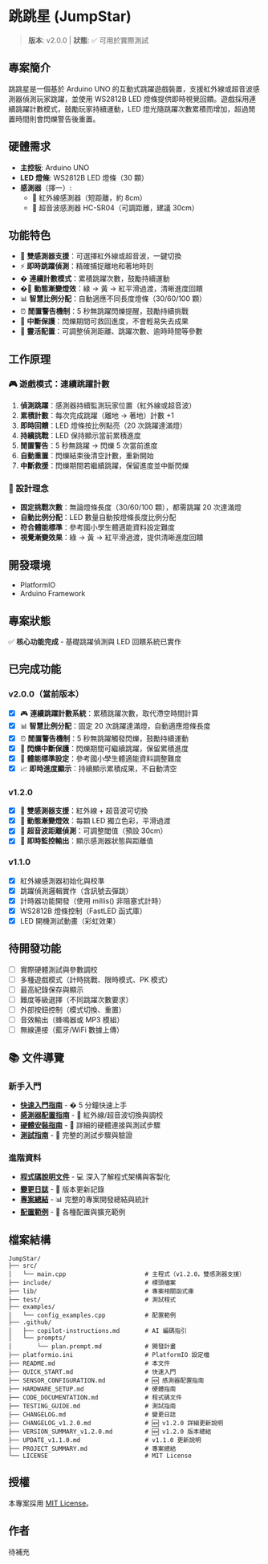 # 跳跳星 (JumpStar)

> **版本**: v2.0.0 | **狀態**: ✅ 可用於實際測試

## 專案簡介

跳跳星是一個基於 Arduino UNO 的互動式跳躍遊戲裝置，支援紅外線或超音波感測器偵測玩家跳躍，並使用 WS2812B LED 燈條提供即時視覺回饋。遊戲採用連續跳躍計數模式，鼓勵玩家持續運動，LED 燈光隨跳躍次數累積而增加，超過閒置時間則會閃爍警告後重置。

## 硬體需求

-   **主控板**: Arduino UNO
-   **LED 燈條**: WS2812B LED 燈條（30 顆）
-   **感測器**（擇一）:
    -   🔴 紅外線感測器（短距離，約 8cm）
    -   🔵 超音波感測器 HC-SR04（可調距離，建議 30cm）

## 功能特色

-   🎯 **雙感測器支援**：可選擇紅外線或超音波，一鍵切換
-   ⚡ **即時跳躍偵測**：精確捕捉離地和著地時刻
-   � **連續計數模式**：累積跳躍次數，鼓勵持續運動
-   �🌈 **動態漸變燈效**：綠 → 黃 → 紅平滑過渡，清晰進度回饋
-   📊 **智慧比例分配**：自動適應不同長度燈條（30/60/100 顆）
-   ⏰ **閒置警告機制**：5 秒無跳躍閃爍提醒，鼓勵持續挑戰
-   💾 **中斷保護**：閃爍期間可救回進度，不會輕易失去成果
-   🔧 **靈活配置**：可調整偵測距離、跳躍次數、逾時時間等參數

## 工作原理

### 🎮 遊戲模式：連續跳躍計數

1. **偵測跳躍**：感測器持續監測玩家位置（紅外線或超音波）
2. **累積計數**：每次完成跳躍（離地 → 著地）計數 +1
3. **即時回饋**：LED 燈條按比例點亮（20 次跳躍達滿燈）
4. **持續挑戰**：LED 保持顯示當前累積進度
5. **閒置警告**：5 秒無跳躍 → 閃爍 5 次當前進度
6. **自動重置**：閃爍結束後清空計數，重新開始
7. **中斷救援**：閃爍期間若繼續跳躍，保留進度並中斷閃爍

### 🎯 設計理念

-   **固定挑戰次數**：無論燈條長度（30/60/100 顆），都需跳躍 20 次達滿燈
-   **自動比例分配**：LED 數量自動按燈條長度比例分配
-   **符合體能標準**：參考國小學生體適能資料設定難度
-   **視覺漸變效果**：綠 → 黃 → 紅平滑過渡，提供清晰進度回饋

## 開發環境

-   PlatformIO
-   Arduino Framework

## 專案狀態

✅ **核心功能完成** - 基礎跳躍偵測與 LED 回饋系統已實作

## 已完成功能

### v2.0.0（當前版本）

-   [x] 🎮 **連續跳躍計數系統**：累積跳躍次數，取代滯空時間計算
-   [x] 📊 **智慧比例分配**：固定 20 次跳躍達滿燈，自動適應燈條長度
-   [x] ⏰ **閒置警告機制**：5 秒無跳躍觸發閃爍，鼓勵持續運動
-   [x] 💾 **閃爍中斷保護**：閃爍期間可繼續跳躍，保留累積進度
-   [x] 🎯 **體能標準設定**：參考國小學生體適能資料調整難度
-   [x] 📈 **即時進度顯示**：持續顯示累積成果，不自動清空

### v1.2.0

-   [x] 🎯 **雙感測器支援**：紅外線 + 超音波可切換
-   [x] 🌈 **動態漸變燈效**：每顆 LED 獨立色彩，平滑過渡
-   [x] 🔧 **超音波距離偵測**：可調整閾值（預設 30cm）
-   [x] 📡 **即時監控輸出**：顯示感測器狀態與距離值

### v1.1.0

-   [x] 紅外線感測器初始化與校準
-   [x] 跳躍偵測邏輯實作（含訊號去彈跳）
-   [x] 計時器功能開發（使用 millis() 非阻塞式計時）
-   [x] WS2812B 燈條控制（FastLED 函式庫）
-   [x] LED 開機測試動畫（彩虹效果）

## 待開發功能

-   [ ] 實際硬體測試與參數調校
-   [ ] 多種遊戲模式（計時挑戰、限時模式、PK 模式）
-   [ ] 最高紀錄保存與顯示
-   [ ] 難度等級選擇（不同跳躍次數要求）
-   [ ] 外部按鈕控制（模式切換、重置）
-   [ ] 音效輸出（蜂鳴器或 MP3 模組）
-   [ ] 無線連接（藍牙/WiFi 數據上傳）

## 📚 文件導覽

### 新手入門

-   **[快速入門指南](QUICK_START.md)** - � 5 分鐘快速上手
-   **[感測器配置指南](SENSOR_CONFIGURATION.md)** - 🎯 紅外線/超音波切換與調校
-   **[硬體安裝指南](HARDWARE_SETUP.md)** - 🔧 詳細的硬體連接與測試步驟
-   **[測試指南](TESTING_GUIDE.md)** - 🧪 完整的測試步驟與驗證

### 進階資料

-   **[程式碼說明文件](CODE_DOCUMENTATION.md)** - 💻 深入了解程式架構與客製化
-   **[變更日誌](CHANGELOG.md)** - 📝 版本更新記錄
-   **[專案總結](PROJECT_SUMMARY.md)** - 📊 完整的專案開發總結與統計
-   **[配置範例](examples/config_examples.cpp)** - 🎨 各種配置與擴充範例

## 檔案結構

```
JumpStar/
├── src/
│   └── main.cpp                      # 主程式（v1.2.0，雙感測器支援）
├── include/                          # 標頭檔案
├── lib/                              # 專案相關函式庫
├── test/                             # 測試程式
├── examples/
│   └── config_examples.cpp           # 配置範例
├── .github/
│   ├── copilot-instructions.md       # AI 編碼指引
│   └── prompts/
│       └── plan.prompt.md            # 開發計畫
├── platformio.ini                    # PlatformIO 設定檔
├── README.md                         # 本文件
├── QUICK_START.md                    # 快速入門
├── SENSOR_CONFIGURATION.md           # 🆕 感測器配置指南
├── HARDWARE_SETUP.md                 # 硬體指南
├── CODE_DOCUMENTATION.md             # 程式碼文件
├── TESTING_GUIDE.md                  # 測試指南
├── CHANGELOG.md                      # 變更日誌
├── CHANGELOG_v1.2.0.md               # 🆕 v1.2.0 詳細更新說明
├── VERSION_SUMMARY_v1.2.0.md         # 🆕 v1.2.0 版本總結
├── UPDATE_v1.1.0.md                  # v1.1.0 更新說明
├── PROJECT_SUMMARY.md                # 專案總結
└── LICENSE                           # MIT License
```

## 授權

本專案採用 [MIT License](LICENSE)。

## 作者

待補充
